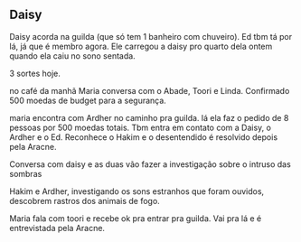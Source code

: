 ## Daisy
Daisy acorda na guilda (que só tem 1 banheiro com chuveiro). Ed tbm tá por lá, já que é membro agora. Ele carregou a daisy pro quarto dela ontem quando ela caiu no sono sentada.

3 sortes hoje.

no café da manhã Maria conversa com o Abade, Toori e Linda. Confirmado 500 moedas de budget para a segurança.

maria encontra com Ardher no caminho pra guilda. lá ela faz o pedido de 8 pessoas por 500 moedas totais. Tbm entra em contato com a Daisy, o Ardher e o Ed. Reconhece o Hakim e o desentendido é resolvido depois pela Aracne.

Conversa com daisy e as duas vão fazer a investigação sobre o intruso das sombras

Hakim e Ardher, investigando os sons estranhos que foram ouvidos, descobrem rastros dos animais de fogo.

Maria fala com toori e recebe ok pra entrar pra guilda. Vai pra lá e é entrevistada pela Aracne.